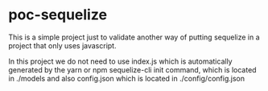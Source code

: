 # poc-sequelize

This is a simple project just to validate another way of putting sequelize in a project that only uses javascript.

In this project we do not need to use index.js which is automatically generated by the yarn or npm sequelize-cli init command, which is located in ./models and also config.json which is located in ./config/config.json
